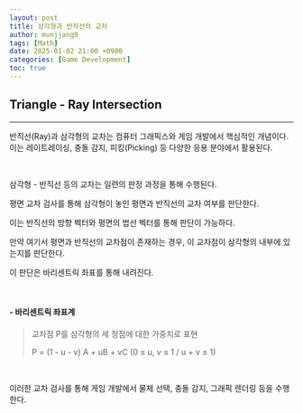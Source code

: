 ```yaml
---
layout: post
title: 삼각형과 반직선의 교차
author: munjjang9
tags: [Math]
date: 2025-01-02 21:00 +0900
categories: [Game Development]
toc: true
---
```


## Triangle - Ray Intersection
---
반직선(Ray)과 삼각형의 교차는 컴퓨터 그래픽스와 게임 개발에서 핵심적인 개념이다. 이는 레이트레이싱, 충돌 감지, 피킹(Picking) 등 다양한 응용 분야에서 활용된다.

<br>

삼각형 - 반직선 등의 교차는 일련의 판정 과정을 통해 수행된다.

평면 교차 검사를 통해 삼각형이 놓인 평면과 반직선의 교차 여부를 판단한다.

이는 반직선의 방향 벡터와 평면의 법선 벡터를 통해 판단이 가능하다.

만약 여기서 평면과 반직선의 교차점이 존재하는 경우, 이 교차점이 삼각형의 내부에 있는지를 판단한다.

이 판단은 바리센트릭 좌표를 통해 내려진다.

<br>

#### - 바리센트릭 좌표계 

> 교차점 P를 삼각형의 세 정점에 대한 가중치로 표현
> 
> P = (1 - u - v) A + uB + vC (0 ≤ u, v ≤ 1 / u + v ≤ 1)

<br>

이러한 교차 검사를 통해 게임 개발에서 물체 선택, 충돌 감지, 그래픽 렌더링 등을 수행한다.